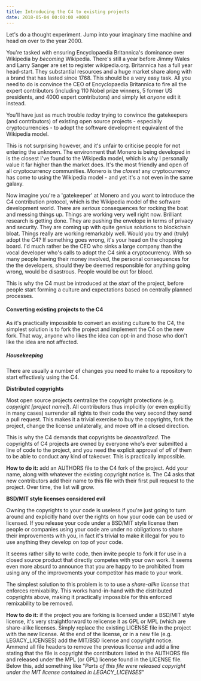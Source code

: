 ```yaml
---
title: Introducing the C4 to existing projects
date: 2018-05-04 00:00:00 +0000
---
```

Let's do a thought experiment. Jump into your imaginary time machine and head on over to the year 2000.

You're tasked with ensuring Encyclopaedia Britannica's dominance over Wikipedia by _becoming_ Wikipedia. There's still a year before Jimmy Wales and Larry Sanger are set to register wikipedia.org. Britannica has a full year head-start. They substantial resources and a huge market share along with a brand that has lasted since 1768. This should be a very easy task. All you need to do is convince the CEO of Encyclopaedia Britannica to fire all the expert contributors (including 110 Nobel prize winners, 5 former US presidents, and 4000 expert contributors) and simply let _anyone_ edit it instead.

You'll have just as much trouble _today_ trying to convince the gatekeepers (and contributors) of existing open source projects - especially cryptocurrencies - to adopt the software development equivalent of the Wikipedia model.

This is not surprising however, and it's unfair to criticise people for not entering the unknown. The environment that Monero is being developed in is the closest I've found to the Wikipedia model, which is why I personally value it far higher than the market does. It's the most friendly and open of all cryptocurrency communities. Monero is the _closest_ any cryptocurrency has come to using the Wikipedia model - and yet it's a not even in the same galaxy.

Now imagine you're a 'gatekeeper' at Monero and you want to introduce the C4 contribution protocol, which is the Wikipedia model of the software development world. There are _serious_ consequences for rocking the boat and messing things up. Things are working very well right now. Brilliant research is getting done. They are pushing the envelope in terms of privacy and security. They are coming up with quite genius solutions to blockchain bloat. Things really are working remarkably well. Would you try and (truly) adopt the C4? If something goes wrong, it's your head on the chopping board. I'd much rather be the CEO who sinks a large company than the vocal developer who's calls to adopt the C4 sink a cryptocurrency. With so many people having their money involved, the personal consequences for the the developers, should they be deemed responsible for anything going wrong, would be disastrous.  People would be out for blood.

This is why the C4 must be introduced at the _start_ of the project, before people start forming a culture and expectations based on centrally planned processes.

#### Converting existing projects to the C4

As it's practically impossible to convert an existing culture to the C4, the simplest solution is to fork the project and implement the C4 on the new fork. That way, anyone who likes the idea can opt-in and those who don't like the idea are not affected.

##### Housekeeping

There are usually a number of changes you need to make to a repository to start effectively using the C4.

**Distributed copyrights**

Most open source projects centralize the copyright protections (e.g. _copyright \[project name\]_). All contributors thus implicitly (or even explicitly in many cases) surrender all rights to their code the very second they send a pull request. This makes it a trivial exercise to buy the copyrights, fork the project, change the license unilaterally, and move off in a closed direction.

This is why the C4 demands that copyrights be _decentralized_. The copyrights of C4 projects are owned by everyone who's ever submitted a line of code to the project, and you need the explicit approval of _all_ of them to be able to conduct any kind of takeover. This is practically impossible.

**How to do it:** add an AUTHORS file to the C4 fork of the project. Add your name, along with whatever the existing copyright notice is. The C4 asks that new contributors add their name to this file with their first pull request to the project. Over time, the list will grow.

**BSD/MIT style licenses considered evil**

Owning the copyrights to your code is useless if you're just going to turn around and explicitly hand over the rights on how your code can be used or licensed. If you release your code under a BSD/MIT style license then people or companies using your code are under no obligations to share their improvements with you, in fact it's trivial to make it illegal for you to use anything they develop on top of your code. 

It seems rather silly to write code, then invite people to fork it for use in a closed source product that directly competes with your own work. It seems even more absurd to announce that you are happy to be prohibited from using any of the improvements your competitor has made to your work. 

The simplest solution to this problem is to to use a _share-alike license_ that enforces remixability. This works hand-in-hand with the distributed copyrights  above, making it practically impossible for this enforced remixability to be removed.

**How to do it:** if the project you are forking is licensed under a BSD/MIT style license, it's very straightforward to relicense it as GPL or MPL (which are share-alike licenses. Simply replace the existing LICENSE file in the project with the new license. At the end of the license, or in a new file (e.g. LEGACY_LICENSES) add the MIT/BSD license and copyright notice. Ammend all file headers to remove the previous license and add a line stating that the file is copyright the contributors listed in the AUTHORS file and released under the MPL (or GPL) license found in the LICENSE file. Below this, add something like "_Parts of this file were released copyright <original copyright name> under the MIT license contained in LEGACY_LICENSES_"
